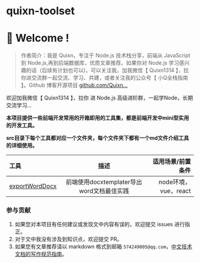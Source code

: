 # quixn-toolset

# 👋 Welcome !

>作者简介：我是 Quixn，专注于 Node.js 技术栈分享，前端从 JavaScript 到 Node.js,再到后端数据库，优质文章推荐。如果你对 Node.js 学习感兴趣的话（后续有计划也可以)，可以关注我，加我微信【 Quixn1314 】，拉你进交流群一起交流、学习、共建，或者关注我的公众号【 小Q全栈指南 】。Github 博客开源项目 [github.com/Quixn…](https://github.com/Quixn/miniQBlog")


欢迎加我微信【 Quixn1314 】，拉你 进 Node.js 高级进阶群，一起学Node，长期交流学习...

**本项目提供一些前端开发常用的开箱即用的工具集，都是前端开发中mini型实用的开发工具。**

**src目录下每个工具都对应一个文件夹，每个文件夹下都有一个md文件介绍工具的详细使用。**


| 工具       | 描述 |        适用场景/前置条件 |
| :--------- | :--: | -----------: |
| [exportWordDocx](https://github.com/Quixn/quixn-toolset/blob/main/src/exportWordDocx/README.md)     |  前端使用docxtemplater导出word文档最佳实践  |    node环境，vue，react  |

### 参与贡献

1. 如果您对本项目有任何建议或发现文中内容有误的，欢迎提交 issues 进行指正。
2. 对于文中我没有涉及到知识点，欢迎提交 PR。
3. 如果您有文章推荐请以 markdown 格式到邮箱 `574249005@qq.com`，[中文技术文档的写作规范指南](https://github.com/ruanyf/document-style-guide)。




















